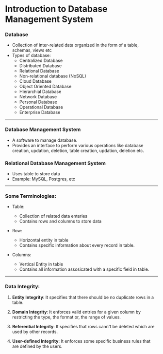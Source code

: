 # Introduction to Database Management System

### Database

- Collection of inter-related data organized in the form of a table, schemas, views etc
- Types of database:
  - Centralized Database
  - Distributed Database
  - Relational Database
  - Non-relational database (NoSQL)
  - Cloud Database
  - Object Oriented Database
  - Hierarchial Database
  - Network Database
  - Personal Database
  - Operational Database
  - Enterprise Database

---

### Database Management System

- A software to manage database.
- Provides an interface to perform various operations like database creation, updation, deletion, table creation, updation, deletion etc.

### Relational Database Management System

- Uses table to store data
- Example: MySQL, Postgres, etc

---

### Some Terminologies:

- Table:

  - Collection of related data enteries
  - Contains rows and columns to store data

- Row:

  - Horizontal entity in table
  - Contains specific information about every record in table.

- Columns:
  - Vertical Entity in table
  - Contains all information assosicated with a specific field in table.

---

### Data Integrity:

1. <b>Entity Integrity</b>: It specifies that there should be no duplicate rows in a table.

2. <b>Domain Integrity</b>: It enforces valid entries for a given column by restricting the type, the format or, the range of values.

3. <b>Referential Integrity</b>: It specifies that rows cann't be deleted which are used by other records.

4. <b>User-defined Integrity</b>: It enforces some specific business rules that are defined by the users.
